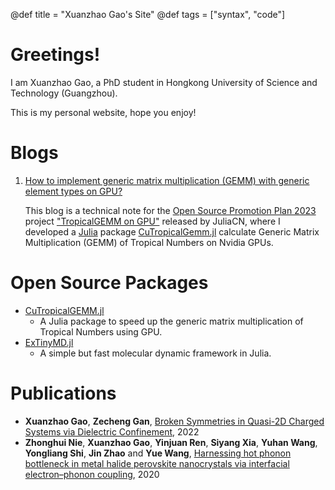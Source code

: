 @def title = "Xuanzhao Gao's Site"
@def tags = ["syntax", "code"]

# Greetings!

I am Xuanzhao Gao, a PhD student in Hongkong University of Science and Technology (Guangzhou).

This is my personal website, hope you enjoy!

# Blogs

1. [How to implement generic matrix multiplication (GEMM) with generic element types on GPU?](/_blogs/CuTropicalGEMM/)

    This blog is a technical note for the [Open Source Promotion Plan 2023](https://summer-ospp.ac.cn/) project ["TropicalGEMM on GPU"](https://summer-ospp.ac.cn/org/prodetail/23fec0105?lang=en&list=pro) released by JuliaCN, where I developed a [Julia](https://julialang.org/) package [CuTropicalGemm.jl](github.com/TensorBFS/CuTropicalGEMM.jl) calculate Generic Matrix Multiplication (GEMM) of Tropical Numbers on Nvidia GPUs.

# Open Source Packages

* [CuTropicalGEMM.jl](https://github.com/TensorBFS/CuTropicalGEMM.jl)
  * A Julia package to speed up the generic matrix multiplication of Tropical Numbers using GPU.
* [ExTinyMD.jl](https://github.com/ArrogantGao/ExTinyMD.jl)
  * A simple but fast molecular dynamic framework in Julia.

# Publications

* **Xuanzhao Gao**, **Zecheng Gan**, [Broken Symmetries in Quasi-2D Charged Systems via Dielectric Confinement](https://arxiv.org/pdf/2207.04687), 2022
* **Zhonghui Nie**, **Xuanzhao Gao**, **Yinjuan Ren**, **Siyang Xia**, **Yuhan Wang**, **Yongliang Shi**, **Jin Zhao** and **Yue Wang**, [Harnessing hot phonon bottleneck in metal halide perovskite nanocrystals via interfacial electron–phonon coupling](https://pubs.acs.org/doi/full/10.1021/acs.nanolett.0c01452), 2020